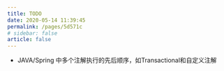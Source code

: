 ```yaml
---
title: TODO
date: 2020-05-14 11:39:45
permalink: /pages/5d571c
# sidebar: false
article: false
---
```


* JAVA/Spring 中多个注解执行的先后顺序，如Transactional和自定义注解
